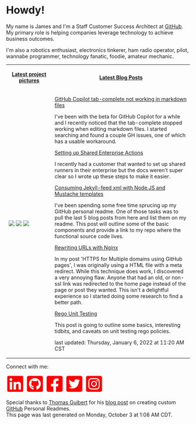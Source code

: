 # Howdy!

<p>My name is James and I'm a Staff Customer Success Architect at <a href="https://github.com">GitHub</a>. My primary role is helping companies leverage technology to achieve business outcomes.</p>
<p>I'm also a robotics enthusiast, electronics tinkerer, ham radio operator, pilot, wannabe programmer, technology fanatic, foodie, amateur mechanic.</p>

<table>
    <tr>
        <th width="25%">
            <p><a href="https://www.instagram.com/jamesmassardo/">Latest project pictures</a></p>
        </th>
        <th>
            <p><a href="https://dxrf.com/blog/">Latest Blog Posts</a></p>
        </th>
    </tr>
    <tr>
        <td>
            <p><img width="200" src="https:&#x2F;&#x2F;cdn1.picuki.com&#x2F;hosted-by-instagram&#x2F;q&#x3D;0exhNuNYnjBGZDHIdN5WmL9I2Pk2GAlRNucaS7j0nyZiNxIsbHWB58ltwdGn%7C%7CDh6Kwh9HS+LfjZo5YIjUlhRZFN6PkXWSrWPRDdQ5qydXefN1TVg%7C%7CJBgl7k3LXYcYXKv9MUtVgmYdSgIGaYDG7uo+qhT5aGuO1lQpTb9d7JGmC4E5ZObS6olhMF4pJ2Jg3Tt%7C%7C9k4Ki5e82wzJURmpNHNpW5HDrr2PM86o6N0QrlChMIRrdDgmBq7EHl3Kj4sUQ+RubTOl+1e1nDZRwwdwliMF6IaF3Mq0Ey5mFA0toFzqaqTZY49ztwZkIH2CmUEXTE86kEon5zgx3PySVTwzWF68WaBx7K8U%7C%7CAonJ3fPauVco6x+RvYZYL5HoN7CF0ZUejHBX79GcanJo5Wk9YZT6we9AztpkCCerPLzxp1WW1Mh2XZDg&#x3D;&#x3D;.jpeg?1" /> <img width="200" src="https:&#x2F;&#x2F;cdn1.picuki.com&#x2F;hosted-by-instagram&#x2F;q&#x3D;0exhNuNYnjBGZDHIdN5WmL9I2Pk2GAlRNucaS7j0nyZiNxIsbHWB58ltwdGn%7C%7CDh6Kwh9HS+LfjZn5IIqUFtVZFN4OkbYTb2LSjhT7K2eXICj0DZn%7C%7CJRplrgzKHwWbX+v8cQkOzjYMTIfQeoEH%7C%7Cbx7a8Koru5A2MGo1zRMrBC0GAG4fy3UPI7mslm3ayEv0Pxto0%7C%7CNylL9XkgKQcursrV%7C%7CndYEvL+M4Byp6JzSPkCj9ND1OHtpCa5BTB7KzY4KD6chYTJnLNQunfyexkx8UaDH4gDdlwzvmHr8RM1v9EPp7TzN916+98ZkIGRT2UFAjsm8lJhmMntxxzsXF+f72Fdy0f12rriI8EHh4zkCeavftbK6AvDfY6ODexZWX5dK+zPRXnecPyhQcdcy90cSKhojwaTtjmzd4%7C%7Cn1RcsXDNO0maJ.jpeg?1" /> <img width="200" src="https:&#x2F;&#x2F;cdn1.picuki.com&#x2F;hosted-by-instagram&#x2F;q&#x3D;0exhNuNYnjBGZDHIdN5WmL9I2Pk2GAlRNecaS7j0nyZiNxIsbHWB58ltwdGn%7C%7CDh6Kwh9HS+LfjZm7YgpVlxZZFp%7C%7CPEPdTbSPSTZX7a2cV4Cl0TBi8JJnlb4xLXYWYnKu9sArOzjYMTIfQeoEH%7C%7Cbx7a8Koru5A2MGo1zRMrBC0GAG4fy3UPI7mslm3ayEv0Pxto0%7C%7CNylL9XkgKQcursrV%7C%7CndbEvL+M4Byp6JzSPkCj9ND1OHtpCa5BTB7Kj84KD6chYTJnLMHvW7RJgUK3EeVE4gDEEc1imGV8RM1v9EPp7TzN916+98ZkIGRT2UFAjsm8lJhmMntxxzsXF+d3lpt4VSL1buTeeg3joPHN%7C%7C2vAfjoxnORPqHwTItYSlslJrH9dG79LcaXQcdcy90cSKkYhAyUtjmzd4%7C%7Cn1RcsXDNO0maJ.jpeg?1" /></p>
        </td>
        <td>
    
<p>
<a href="https:&#x2F;&#x2F;dxrf.com&#x2F;blog&#x2F;2021&#x2F;09&#x2F;28&#x2F;gh-copilot-markdown-all-in-one-extension">GitHub Copilot tab-complete not working in markdown files</a> 
</p>
<p>I&#39;ve been with the beta for GitHub Copilot for a while and I recently noticed that the tab-complete stopped working when editing markdown files. I started searching and found a couple GH issues, one of which has a usable workaround.</p>

<p>
<a href="https:&#x2F;&#x2F;dxrf.com&#x2F;blog&#x2F;2021&#x2F;09&#x2F;28&#x2F;setting-up-enterprise-runners">Setting up Shared Enterprise Actions</a> 
</p>
<p>I recently had a customer that wanted to set up shared runners in their enterprise but the docs weren&#39;t super clear so I wrote up these steps to make it easier.</p>

<p>
<a href="https:&#x2F;&#x2F;dxrf.com&#x2F;blog&#x2F;2021&#x2F;09&#x2F;10&#x2F;mustache-and-jekyllfeed">Consuming Jekyll-feed xml with Node.JS and Mustache templates</a> 
</p>
<p>I&#39;ve been spending some free time sprucing up my GitHub personal readme. One of those tasks was to pull the last 5 blog posts from here and list them on my readme. This post will outline some of the basic components and provide a link to my repo where the functional source code lives.</p>

<p>
<a href="https:&#x2F;&#x2F;dxrf.com&#x2F;blog&#x2F;2021&#x2F;03&#x2F;16&#x2F;nginx-url-rewrites">Rewriting URLs with Nginx</a> 
</p>
<p>In my post &#39;HTTPS for Multiple domains using GitHub pages&#39;, I was originally using a HTML file with a meta redirect. While this technique does work, I discovered a very annoying flaw. Anyone that had an old, or non-ssl link was redirected to the home page instead of the page or post they wanted. This isn&#39;t a delightful experience so I started doing some research to find a better path.</p>

<p>
<a href="https:&#x2F;&#x2F;dxrf.com&#x2F;blog&#x2F;2021&#x2F;02&#x2F;23&#x2F;rego-unit-testing">Rego Unit Testing</a> 
</p>
<p>This post is going to outline some basics, interesting tidbits, and caveats on unit testing rego policies.</p>

<p>last updated: Thursday, January 6, 2022 at 11:20 AM CST</p>
</td>
</tr>
</table>

<p> Connect with me: 

[![LinkedIn](assets/linkedin.svg)](https://www.linkedin.com/in/james-massardo/)
[![GitHub](assets/github.svg)](https://github.com/jmassardo)
[![Facebook](assets/facebook.svg)](https://www.facebook.com/james.massardo)
[![Twitter](assets/twitter.svg)](https://twitter.com/jamesmassardo)
[![Instagram](assets/instagram.svg)](https://www.instagram.com/jamesmassardo/)
</p>

<p>Special thanks to <a href='https://github.com/thmsgbrt'>Thomas Guibert</a> for his <a href="https://medium.com/swlh/how-to-create-a-self-updating-readme-md-for-your-github-profile-f8b05744ca91">blog post</a> on creating custom <a href="https://github.com">GitHub</a> Personal Readmes. <br/>
This page was last generated on Monday, October 3 at 1:08 AM CDT.</p>
